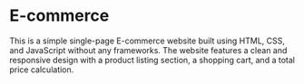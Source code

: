 # E-commerce
This is a simple single-page E-commerce website built using HTML, CSS, and JavaScript without any frameworks. The website features a clean and responsive design with a product listing section, a shopping cart, and a total price calculation.
